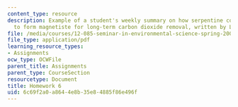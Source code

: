 ```yaml
---
content_type: resource
description: Example of a student's weekly summary on how serpentine could be used
  to form magnetiste for long-term carbon dioxide removal, written by Lisa Song.
file: /media/courses/12-085-seminar-in-environmental-science-spring-2008/6c69f2a0a8644e8b35e84885f86e496f_song_w7.pdf
file_type: application/pdf
learning_resource_types:
- Assignments
ocw_type: OCWFile
parent_title: Assignments
parent_type: CourseSection
resourcetype: Document
title: Homework 6
uid: 6c69f2a0-a864-4e8b-35e8-4885f86e496f
---
```

